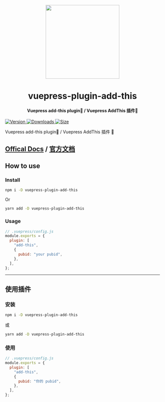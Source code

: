 <!-- markdownlint-disable -->
<p align="center">
  <img width="240" src="https://vuepress-theme.mrhope.site/logo.svg" style="text-align: center;"/>
</p>
<h1 align="center">vuepress-plugin-add-this</h1>
<h4 align="center">Vuepress add-this plugin💌 / Vuepress AddThis 插件💌</h4>

[![Version](https://img.shields.io/npm/v/vuepress-plugin-add-this.svg?style=flat-square&logo=npm) ![Downloads](https://img.shields.io/npm/dm/vuepress-plugin-add-this.svg?style=flat-square&logo=npm) ![Size](https://img.shields.io/bundlephobia/min/vuepress-plugin-add-this?style=flat-square&logo=npm)](https://www.npmjs.com/package/vuepress-plugin-add-this)

<!-- markdownlint-restore -->

Vuepress add-this plugin💌 / Vuepress AddThis 插件 💌

## [Offical Docs](https://vuepress-add-this.mrhope.site/) / [官方文档](https://vuepress-add-this.mrhope.site/zh/)

## How to use

### Install

```bash
npm i -D vuepress-plugin-add-this
```

Or

```bash
yarn add -D vuepress-plugin-add-this
```

### Usage

```js
// .vuepress/config.js
module.exports = {
  plugin: [
    "add-this",
    {
      pubid: "your pubid",
    },
  ],
};
```

---

## 使用插件

### 安装

```bash
npm i -D vuepress-plugin-add-this
```

或

```bash
yarn add -D vuepress-plugin-add-this
```

### 使用

```js
// .vuepress/config.js
module.exports = {
  plugin: [
    "add-this",
    {
      pubid: "你的 pubid",
    },
  ],
};
```
